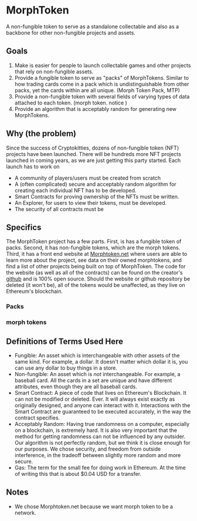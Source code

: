 # MorphToken
A non-fungible token to serve as a standalone collectable and also as a backbone for other non-fungible projects and assets.

## Goals
1. Make is easier for people to launch collectable games and other projects that rely on non-fungible assets.
2. Provide a fungible token to serve as "packs" of MorphTokens. Similar to how trading cards come in a pack which is undistinguishable from other packs, yet the cards within are all unique. (Morph Token Pack, MTP)
3. Provide a non-fungible token with several fields of varying types of data attached to each token. (morph token. notice )
4. Provide an algorithm that is acceptably random for generating new MorphTokens.

## Why (the problem)
Since the success of Cryptokitties, dozens of non-fungible token (NFT) projects have been launched. There will be hundreds more NFT projects launched in coming years, as we are just getting this party started.  Each launch has to work on
- A community of players/users must be created from scratch
- A (often complicated) secure and acceptably random algorithm for creating each individual NFT has to be developed.
- Smart Contracts for proving ownership of the NFTs must be written.
- An Explorer, for users to view their tokens, must be developed.
- The security of all contracts must be

## Specifics
The MorphToken project has a few parts. First, is has a fungible token of packs. Second, it has non-fungible tokens, which are the morph tokens. Third, it has a front end website at [Morphtoken.net](http://morphtoken.net) where users are able to learn more about the project, see data on their owned morphtokens, and find a list of other projects being built on top of MorphToken.  The code for the website (as well as all of the contracts) can be found on the creator's [github](http://github.com/jschiarizzi) and is 100% open source. Should the website or github repository be deleted (it won't be), all of the tokens would be unaffected, as they live on Ethereum's blockchain.

### Packs

### morph tokens

## Definitions of Terms Used Here
- Fungible: An asset which is interchangeable with other assets of the same kind. For example, a dollar.  It doesn't matter which dollar it is, you can use any dollar to buy things in a store.
- Non-fungible: An asset which is _not_ interchangeable. For example, a baseball card.  All the cards in a set are unique and have different attributes, even though they are all baseball cards.
- Smart Contract: A piece of code that lives on Ethereum's Blockchain.  It can not be modified or deleted. Ever. It will always exist exactly as originally designed, and anyone can interact with it. Interactions with the Smart Contract are guaranteed to be executed accurately, in the way the contract specifies.
- Acceptably Random: Having true randomness on a computer, especially on a blockchain, is extremely hard.  It is also very important that the method for getting randomness can not be influenced by any outsider.  Our algorithm is not perfectly random, but we think it is close enough for our purposes.  We chose security, and freedom from outside interference, in the tradeoff between slightly more random and more secure.
- Gas: The term for the small fee for doing work in Ethereum.  At the time of writing this that is about $0.04 USD for a transfer.

## Notes
- We chose Morphtoken.net because we want morph token to be a network.
